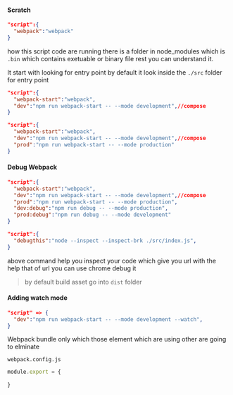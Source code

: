 #### Scratch

```json
"script":{
  "webpack":"webpack"
}
```

how this script code are running there is a folder in node_modules which is `.bin` which contains exetuable or binary file rest you can understand it.

It start with looking for entry point
by default it look inside the `./src` folder for entry point

```json
"script":{
  "webpack-start":"webpack",
  "dev":"npm run webpack-start -- --mode development",//compose
}
```

```json
"script":{
  "webpack-start":"webpack",
  "dev":"npm run webpack-start -- --mode development",//compose
  "prod":"npm run webpack-start -- --mode production"
}
```

#### Debug Webpack
```json
"script":{
  "webpack-start":"webpack",
  "dev":"npm run webpack-start -- --mode development",//compose
  "prod":"npm run webpack-start -- --mode production",
  "dev:debug":"npm run debug -- --mode production",
  "prod:debug":"npm run debug -- --mode development"
}
```

```json
"script":{
  "debugthis":"node --inspect --inspect-brk ./src/index.js",
}
```
above command help you inspect your code which give you url with the help that of url you can use chrome debug it

>by default build asset go into `dist` folder

#### Adding watch mode
```json
"script" => {
  "dev":"npm run webpack-start -- --mode development --watch",
}
```
Webpack bundle only which those element which are using other are going to elminate

`webpack.config.js`

```js
module.export = {
    
}
```